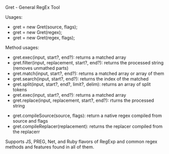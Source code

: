 Gret - General RegEx Tool

Usages:
+ gret = new Gret(source, flags);
+ gret = new Gret(regex);
+ gret = new Gret(regex, flags);

Method usages:
+ gret.exec(input, start?, end?): returns a matched array
+ gret.filter(input, replacement, start?, end?): returns the processed string (removes unmathed parts)
+ gret.match(input, start?, end?): returns a matched array or array of them
+ gret.search(input, start?, end?): returns the index of the matched
+ gret.split(input, start?, end?, limit?, delim): returns an array of split tokens
+ gret.exec(input, start?, end?): returns a matched array
+ gret.replace(input, replacement, start?, end?): rturns the processed string
* gret.compileSource(source, flags): return a native regex compiled from source and flags
* gret.compileReplacer(replacement): returns the replacer compiled from the replacerr



Supports JS, PREG, Net, and Ruby flavors of RegExp and common regex methods and features found in all of them.

